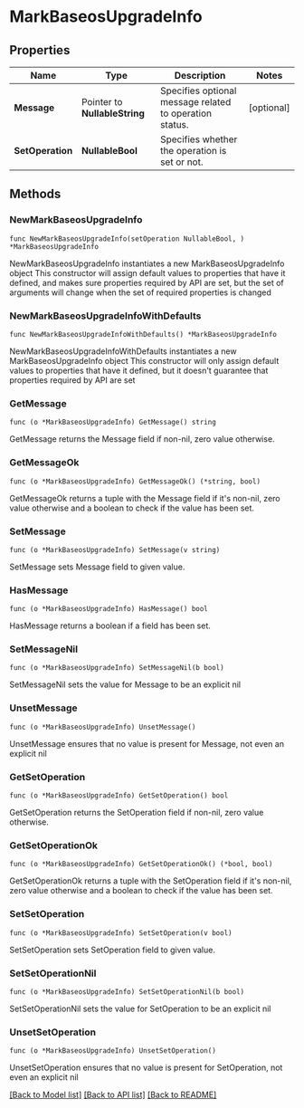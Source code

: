 # MarkBaseosUpgradeInfo

## Properties

Name | Type | Description | Notes
------------ | ------------- | ------------- | -------------
**Message** | Pointer to **NullableString** | Specifies optional message related to operation status. | [optional] 
**SetOperation** | **NullableBool** | Specifies whether the operation is set or not. | 

## Methods

### NewMarkBaseosUpgradeInfo

`func NewMarkBaseosUpgradeInfo(setOperation NullableBool, ) *MarkBaseosUpgradeInfo`

NewMarkBaseosUpgradeInfo instantiates a new MarkBaseosUpgradeInfo object
This constructor will assign default values to properties that have it defined,
and makes sure properties required by API are set, but the set of arguments
will change when the set of required properties is changed

### NewMarkBaseosUpgradeInfoWithDefaults

`func NewMarkBaseosUpgradeInfoWithDefaults() *MarkBaseosUpgradeInfo`

NewMarkBaseosUpgradeInfoWithDefaults instantiates a new MarkBaseosUpgradeInfo object
This constructor will only assign default values to properties that have it defined,
but it doesn't guarantee that properties required by API are set

### GetMessage

`func (o *MarkBaseosUpgradeInfo) GetMessage() string`

GetMessage returns the Message field if non-nil, zero value otherwise.

### GetMessageOk

`func (o *MarkBaseosUpgradeInfo) GetMessageOk() (*string, bool)`

GetMessageOk returns a tuple with the Message field if it's non-nil, zero value otherwise
and a boolean to check if the value has been set.

### SetMessage

`func (o *MarkBaseosUpgradeInfo) SetMessage(v string)`

SetMessage sets Message field to given value.

### HasMessage

`func (o *MarkBaseosUpgradeInfo) HasMessage() bool`

HasMessage returns a boolean if a field has been set.

### SetMessageNil

`func (o *MarkBaseosUpgradeInfo) SetMessageNil(b bool)`

 SetMessageNil sets the value for Message to be an explicit nil

### UnsetMessage
`func (o *MarkBaseosUpgradeInfo) UnsetMessage()`

UnsetMessage ensures that no value is present for Message, not even an explicit nil
### GetSetOperation

`func (o *MarkBaseosUpgradeInfo) GetSetOperation() bool`

GetSetOperation returns the SetOperation field if non-nil, zero value otherwise.

### GetSetOperationOk

`func (o *MarkBaseosUpgradeInfo) GetSetOperationOk() (*bool, bool)`

GetSetOperationOk returns a tuple with the SetOperation field if it's non-nil, zero value otherwise
and a boolean to check if the value has been set.

### SetSetOperation

`func (o *MarkBaseosUpgradeInfo) SetSetOperation(v bool)`

SetSetOperation sets SetOperation field to given value.


### SetSetOperationNil

`func (o *MarkBaseosUpgradeInfo) SetSetOperationNil(b bool)`

 SetSetOperationNil sets the value for SetOperation to be an explicit nil

### UnsetSetOperation
`func (o *MarkBaseosUpgradeInfo) UnsetSetOperation()`

UnsetSetOperation ensures that no value is present for SetOperation, not even an explicit nil

[[Back to Model list]](../README.md#documentation-for-models) [[Back to API list]](../README.md#documentation-for-api-endpoints) [[Back to README]](../README.md)


